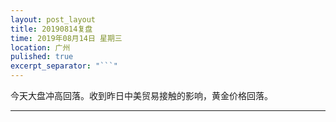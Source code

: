 ```yaml
---
layout: post_layout
title: 20190814复盘
time: 2019年08月14日 星期三
location: 广州
pulished: true
excerpt_separator: "```"
---
```



今天大盘冲高回落。收到昨日中美贸易接触的影响，黄金价格回落。

------------------------------------------------------------------

